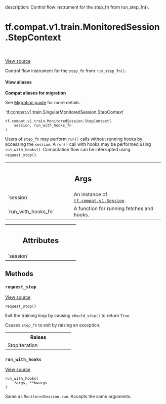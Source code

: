 description: Control flow instrument for the step_fn from run_step_fn().

<div itemscope itemtype="http://developers.google.com/ReferenceObject">
<meta itemprop="name" content="tf.compat.v1.train.MonitoredSession.StepContext" />
<meta itemprop="path" content="Stable" />
<meta itemprop="property" content="__init__"/>
<meta itemprop="property" content="request_stop"/>
<meta itemprop="property" content="run_with_hooks"/>
</div>

# tf.compat.v1.train.MonitoredSession.StepContext

<!-- Insert buttons and diff -->

<table class="tfo-notebook-buttons tfo-api nocontent" align="left">

</table>

<a target="_blank" class="external" href="/code/stable/tensorflow/python/training/monitored_session.py">View source</a>



Control flow instrument for the `step_fn` from `run_step_fn()`.

<section class="expandable">
  <h4 class="showalways">View aliases</h4>
  <p>
<b>Compat aliases for migration</b>
<p>See
<a href="https://www.tensorflow.org/guide/migrate">Migration guide</a> for
more details.</p>
<p>`tf.compat.v1.train.SingularMonitoredSession.StepContext`</p>
</p>
</section>

<pre class="devsite-click-to-copy prettyprint lang-py tfo-signature-link">
<code>tf.compat.v1.train.MonitoredSession.StepContext(
    session, run_with_hooks_fn
)
</code></pre>



<!-- Placeholder for "Used in" -->

Users of `step_fn` may perform `run()` calls without running hooks
by accessing the `session`.  A `run()` call with hooks may be performed
using `run_with_hooks()`.  Computation flow can be interrupted using
`request_stop()`.

<!-- Tabular view -->
 <table class="responsive fixed orange">
<colgroup><col width="214px"><col></colgroup>
<tr><th colspan="2"><h2 class="add-link">Args</h2></th></tr>

<tr>
<td>
`session`<a id="session"></a>
</td>
<td>
An instance of <a href="../../../../../tf/compat/v1/Session.md"><code>tf.compat.v1.Session</code></a>.
</td>
</tr><tr>
<td>
`run_with_hooks_fn`<a id="run_with_hooks_fn"></a>
</td>
<td>
A function for running fetches and hooks.
</td>
</tr>
</table>





<!-- Tabular view -->
 <table class="responsive fixed orange">
<colgroup><col width="214px"><col></colgroup>
<tr><th colspan="2"><h2 class="add-link">Attributes</h2></th></tr>

<tr>
<td>
`session`<a id="session"></a>
</td>
<td>

</td>
</tr>
</table>



## Methods

<h3 id="request_stop"><code>request_stop</code></h3>

<a target="_blank" class="external" href="/code/stable/tensorflow/python/training/monitored_session.py">View source</a>

<pre class="devsite-click-to-copy prettyprint lang-py tfo-signature-link">
<code>request_stop()
</code></pre>

Exit the training loop by causing `should_stop()` to return `True`.

   Causes `step_fn` to exit by raising an exception.

<!-- Tabular view -->
 <table class="responsive fixed orange">
<colgroup><col width="214px"><col></colgroup>
<tr><th colspan="2">Raises</th></tr>
<tr class="alt">
<td colspan="2">
StopIteration
</td>
</tr>

</table>



<h3 id="run_with_hooks"><code>run_with_hooks</code></h3>

<a target="_blank" class="external" href="/code/stable/tensorflow/python/training/monitored_session.py">View source</a>

<pre class="devsite-click-to-copy prettyprint lang-py tfo-signature-link">
<code>run_with_hooks(
    *args, **kwargs
)
</code></pre>

Same as `MonitoredSession.run`. Accepts the same arguments.




